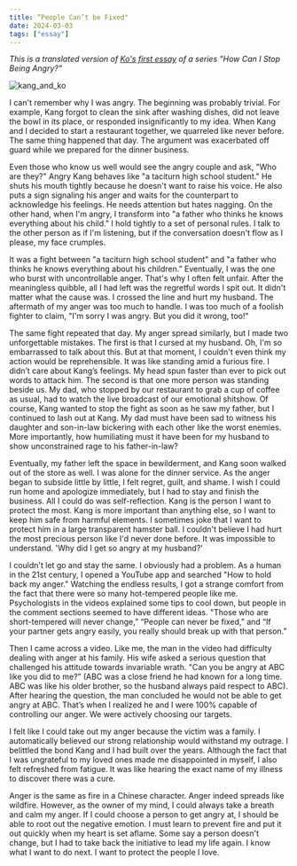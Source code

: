 ```yaml
---
title: “People Can’t be Fixed"
date: 2024-03-03
tags: ["essay"]
---
```

*This is a translated version of [Ko's first essay](https://jagunbae.com/anger-1/) of a series "How Can I Stop Being Angry?"*

![kang_and_ko](https://jagunbae.com/content/images/size/w2000/2024/02/----.webp)

I can't remember why I was angry. The beginning was probably trivial. For example, Kang forgot to clean the sink after washing dishes, did not leave the bowl in its place, or responded insignificantly to my idea. When Kang and I decided to start a restaurant together, we quarreled like never before. The same thing happened that day. The argument was exacerbated off guard while we prepared for the dinner business.

Even those who know us well would see the angry couple and ask, "Who are they?" Angry Kang behaves like "a taciturn high school student." He shuts his mouth tightly because he doesn't want to raise his voice. He also puts a sign signaling his anger and waits for the counterpart to acknowledge his feelings. He needs attention but hates nagging. On the other hand, when I'm angry, I transform into "a father who thinks he knows everything about his child." I hold tightly to a set of personal rules. I talk to the other person as if I'm listening, but if the conversation doesn't flow as I please, my face crumples.

It was a fight between "a taciturn high school student" and "a father who thinks he knows everything about his children.” Eventually, I was the one who burst with uncontrollable anger. That's why I often felt unfair. After the meaningless quibble, all I had left was the regretful words I spit out. It didn't matter what the cause was. I crossed the line and hurt my husband. The aftermath of my anger was too much to handle. I was too much of a foolish fighter to claim, "I'm sorry I was angry. But you did it wrong, too!"

The same fight repeated that day. My anger spread similarly, but I made two unforgettable mistakes. The first is that I cursed at my husband. Oh, I'm so embarrassed to talk about this. But at that moment, I couldn't even think my action would be reprehensible. It was like standing amid a furious fire. I didn’t care about Kang’s feelings. My head spun faster than ever to pick out words to attack him. The second is that one more person was standing beside us. My dad, who stopped by our restaurant to grab a cup of coffee as usual, had to watch the live broadcast of our emotional shitshow. Of course, Kang wanted to stop the fight as soon as he saw my father, but I continued to lash out at Kang. My dad must have been sad to witness his daughter and son-in-law bickering with each other like the worst enemies. More importantly, how humiliating must it have been for my husband to show unconstrained rage to his father-in-law?

Eventually, my father left the space in bewilderment, and Kang soon walked out of the store as well. I was alone for the dinner service. As the anger began to subside little by little, I felt regret, guilt, and shame. I wish I could run home and apologize immediately, but I had to stay and finish the business. All I could do was self-reflection. Kang is the person I want to protect the most. Kang is more important than anything else, so I want to keep him safe from harmful elements. I sometimes joke that I want to protect him in a large transparent hamster ball. I couldn't believe I had hurt the most precious person like I'd never done before. It was impossible to understand. 'Why did I get so angry at my husband?'

I couldn't let go and stay the same. I obviously had a problem. As a human in the 21st century, I opened a YouTube app and searched "How to hold back my anger." Watching the endless results, I got a strange comfort from the fact that there were so many hot-tempered people like me. Psychologists in the videos explained some tips to cool down, but people in the comment sections seemed to have different ideas. "Those who are short-tempered will never change,” “People can never be fixed,” and “If your partner gets angry easily, you really should break up with that person.”

Then I came across a video. Like me, the man in the video had difficulty dealing with anger at his family. His wife asked a serious question that challenged his attitude towards invariable wrath. "Can you be angry at ABC like you did to me?” (ABC was a close friend he had known for a long time. ABC was like his older brother, so the husband always paid respect to ABC). After hearing the question, the man concluded he would not be able to get angry at ABC. That’s when I realized he and I were 100% capable of controlling our anger. We were actively choosing our targets.

I felt like I could take out my anger because the victim was a family. I automatically believed our strong relationship would withstand my outrage. I belittled the bond Kang and I had built over the years. Although the fact that I was ungrateful to my loved ones made me disappointed in myself, I also felt refreshed from fatigue. It was like hearing the exact name of my illness to discover there was a cure.

Anger is the same as fire in a Chinese character. Anger indeed spreads like wildfire. However, as the owner of my mind, I could always take a breath and calm my anger. If I could choose a person to get angry at, I should be able to root out the negative emotion. I must learn to prevent fire and put it out quickly when my heart is set aflame. Some say a person doesn't change, but I had to take back the initiative to lead my life again. I know what I want to do next. I want to protect the people I love.
